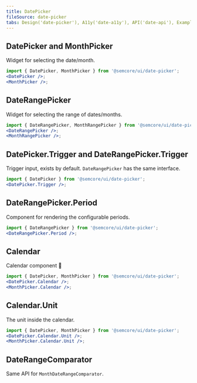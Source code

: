 ```yaml
---
title: DatePicker
fileSource: date-picker
tabs: Design('date-picker'), A11y('date-a11y'), API('date-api'), Example('date-code'), Changelog('date-changelog')
---
```


## DatePicker and MonthPicker

Widget for selecting the date/month.

```jsx
import { DatePicker, MonthPicker } from '@semcore/ui/date-picker';
<DatePicker />;
<MonthPicker />;
```

<TypesView type="DatePickerProps" :types={...types} />

## DateRangePicker

Widget for selecting the range of dates/months.

```jsx
import { DateRangePicker, MonthRangePicker } from '@semcore/ui/date-picker';
<DateRangePicker />;
<MonthRangePicker />;
```

<TypesView type="DateRangePickerProps" :types={...types} />

## DatePicker.Trigger and DateRangePicker.Trigger

Trigger input, exists by default. `DateRangePicker` has the same interface.

```jsx
import { DatePicker } from '@semcore/ui/date-picker';
<DatePicker.Trigger />;
```

<TypesView type="BaseTriggerProps" :types={...types} />

## DateRangePicker.Period

Component for rendering the configurable periods.

```jsx
import { DateRangePicker } from '@semcore/ui/date-picker';
<DateRangePicker.Period />;
```

<TypesView type="DateRangePickerPeriodProps" :types={...types} />

## Calendar

Calendar component 📅

```jsx
import { DatePicker, MonthPicker } from '@semcore/ui/date-picker';
<DatePicker.Calendar />;
<MonthPicker.Calendar />;
```

<TypesView type="CalendarProps" :types={...types} />

## Calendar.Unit

The unit inside the calendar.

```jsx
import { DatePicker, MonthPicker } from '@semcore/ui/date-picker';
<DatePicker.Calendar.Unit />;
<MonthPicker.Calendar.Unit />;
```

<TypesView type="CalendarUnitProps" :types={...types} />

## DateRangeComparator

Same API for `MonthDateRangeComparator`.

<TypesView type="DateRangeComparatorProps" :types={...types} />

<script setup>import { data as types } from '@types.data.ts';</script>
